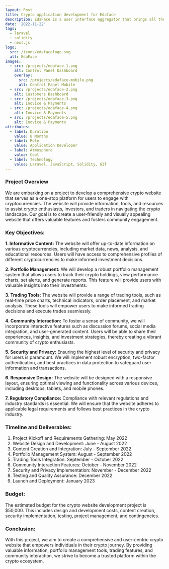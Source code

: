 ```yaml
---
layout: Post
title: Crypto application development for Edaface
description: EdaFace is a user interface aggregator that brings all the various functionalities of the crypto industry onto a single platform!
date: '2022-11-22'
tags:
  - laravel
  - solidity
  - next.js
logo:
  src: /icons/edafacelogo.svg
  alt: EdaFace
images:
  - src: /projects/edaface-1.png
    alt: Control Panel Dashboard
    overlay:
      src: /projects/edaface-mobile.png
      alt: Control Panel Mobile
  - src: /projects/edaface-2.png
    alt: Customers Dashboard
  - src: /projects/edaface-3.png
    alt: Inovice & Payments
  - src: /projects/edaface-4.png
    alt: Inovice & Payments
  - src: /projects/edaface-5.png
    alt: Inovice & Payments
attributes:
  - label: Duration
    value: 8 Months
  - label: Role
    value: Application Developer
  - label: Atmosphere
    value: Cool
  - label: Technology
    value: Laravel, JavaScript, Solidity, GIT
---
```


### Project Overview

We are embarking on a project to develop a comprehensive crypto website that serves as a one-stop platform for users to engage with cryptocurrencies. The website will provide information, tools, and resources to assist crypto enthusiasts, investors, and traders in navigating the crypto landscape. Our goal is to create a user-friendly and visually appealing website that offers valuable features and fosters community engagement.

### Key Objectives:
**1. Informative Content:** The website will offer up-to-date information on various cryptocurrencies, including market data, news, analysis, and educational resources. Users will have access to comprehensive profiles of different cryptocurrencies to make informed investment decisions.

**2. Portfolio Management:** We will develop a robust portfolio management system that allows users to track their crypto holdings, view performance charts, set alerts, and generate reports. This feature will provide users with valuable insights into their investments.

**3. Trading Tools:** The website will provide a range of trading tools, such as real-time price charts, technical indicators, order placement, and market analysis. These tools will empower users to make informed trading decisions and execute trades seamlessly.

**4. Community Interaction:** To foster a sense of community, we will incorporate interactive features such as discussion forums, social media integration, and user-generated content. Users will be able to share their experiences, insights, and investment strategies, thereby creating a vibrant community of crypto enthusiasts.

**5. Security and Privacy:** Ensuring the highest level of security and privacy for users is paramount. We will implement robust encryption, two-factor authentication, and best practices in data protection to safeguard user information and transactions.

**6. Responsive Design:** The website will be designed with a responsive layout, ensuring optimal viewing and functionality across various devices, including desktops, tablets, and mobile phones.

**7. Regulatory Compliance:** Compliance with relevant regulations and industry standards is essential. We will ensure that the website adheres to applicable legal requirements and follows best practices in the crypto industry.

### Timeline and Deliverables:

1. Project Kickoff and Requirements Gathering: May 2022
2. Website Design and Development: June - August 2022
3. Content Creation and Integration: July - September 2022
4. Portfolio Management System: August - September 2022
5. Trading Tools Integration: September - October 2022
6. Community Interaction Features: October - November 2022
7. Security and Privacy Implementation: November - December 2022
8. Testing and Quality Assurance: December 2022
9. Launch and Deployment: January 2023

### Budget:

The estimated budget for the crypto website development project is $50,000. This includes design and development costs, content creation, security implementation, testing, project management, and contingencies.

### Conclusion:

With this project, we aim to create a comprehensive and user-centric crypto website that empowers individuals in their crypto journey. By providing valuable information, portfolio management tools, trading features, and community interaction, we strive to become a trusted platform within the crypto ecosystem.